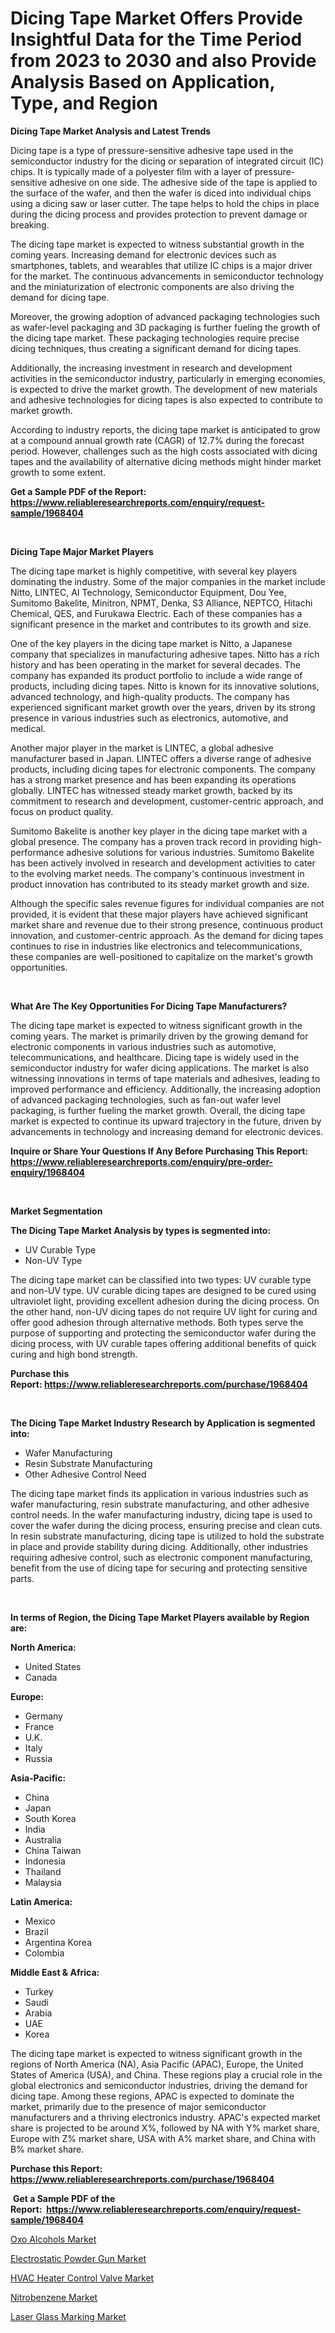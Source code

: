 <p><h1>Dicing Tape Market Offers Provide Insightful Data for the Time Period from 2023 to 2030 and also Provide Analysis Based on Application, Type, and Region</h1></p><p><strong>Dicing Tape Market Analysis and Latest Trends</strong></p>
<p><p>Dicing tape is a type of pressure-sensitive adhesive tape used in the semiconductor industry for the dicing or separation of integrated circuit (IC) chips. It is typically made of a polyester film with a layer of pressure-sensitive adhesive on one side. The adhesive side of the tape is applied to the surface of the wafer, and then the wafer is diced into individual chips using a dicing saw or laser cutter. The tape helps to hold the chips in place during the dicing process and provides protection to prevent damage or breaking.</p><p>The dicing tape market is expected to witness substantial growth in the coming years. Increasing demand for electronic devices such as smartphones, tablets, and wearables that utilize IC chips is a major driver for the market. The continuous advancements in semiconductor technology and the miniaturization of electronic components are also driving the demand for dicing tape.</p><p>Moreover, the growing adoption of advanced packaging technologies such as wafer-level packaging and 3D packaging is further fueling the growth of the dicing tape market. These packaging technologies require precise dicing techniques, thus creating a significant demand for dicing tapes.</p><p>Additionally, the increasing investment in research and development activities in the semiconductor industry, particularly in emerging economies, is expected to drive the market growth. The development of new materials and adhesive technologies for dicing tapes is also expected to contribute to market growth.</p><p>According to industry reports, the dicing tape market is anticipated to grow at a compound annual growth rate (CAGR) of 12.7% during the forecast period. However, challenges such as the high costs associated with dicing tapes and the availability of alternative dicing methods might hinder market growth to some extent.</p></p>
<p><strong>Get a Sample PDF of the Report:&nbsp; <a href="https://www.reliableresearchreports.com/enquiry/request-sample/1968404">https://www.reliableresearchreports.com/enquiry/request-sample/1968404</a></strong></p>
<p>&nbsp;</p>
<p><strong>Dicing Tape Major Market Players</strong></p>
<p><p>The dicing tape market is highly competitive, with several key players dominating the industry. Some of the major companies in the market include Nitto, LINTEC, AI Technology, Semiconductor Equipment, Dou Yee, Sumitomo Bakelite, Minitron, NPMT, Denka, S3 Alliance, NEPTCO, Hitachi Chemical, QES, and Furukawa Electric. Each of these companies has a significant presence in the market and contributes to its growth and size.</p><p>One of the key players in the dicing tape market is Nitto, a Japanese company that specializes in manufacturing adhesive tapes. Nitto has a rich history and has been operating in the market for several decades. The company has expanded its product portfolio to include a wide range of products, including dicing tapes. Nitto is known for its innovative solutions, advanced technology, and high-quality products. The company has experienced significant market growth over the years, driven by its strong presence in various industries such as electronics, automotive, and medical.</p><p>Another major player in the market is LINTEC, a global adhesive manufacturer based in Japan. LINTEC offers a diverse range of adhesive products, including dicing tapes for electronic components. The company has a strong market presence and has been expanding its operations globally. LINTEC has witnessed steady market growth, backed by its commitment to research and development, customer-centric approach, and focus on product quality.</p><p>Sumitomo Bakelite is another key player in the dicing tape market with a global presence. The company has a proven track record in providing high-performance adhesive solutions for various industries. Sumitomo Bakelite has been actively involved in research and development activities to cater to the evolving market needs. The company's continuous investment in product innovation has contributed to its steady market growth and size.</p><p>Although the specific sales revenue figures for individual companies are not provided, it is evident that these major players have achieved significant market share and revenue due to their strong presence, continuous product innovation, and customer-centric approach. As the demand for dicing tapes continues to rise in industries like electronics and telecommunications, these companies are well-positioned to capitalize on the market's growth opportunities.</p></p>
<p>&nbsp;</p>
<p><strong>What Are The Key Opportunities For Dicing Tape Manufacturers?</strong></p>
<p><p>The dicing tape market is expected to witness significant growth in the coming years. The market is primarily driven by the growing demand for electronic components in various industries such as automotive, telecommunications, and healthcare. Dicing tape is widely used in the semiconductor industry for wafer dicing applications. The market is also witnessing innovations in terms of tape materials and adhesives, leading to improved performance and efficiency. Additionally, the increasing adoption of advanced packaging technologies, such as fan-out wafer level packaging, is further fueling the market growth. Overall, the dicing tape market is expected to continue its upward trajectory in the future, driven by advancements in technology and increasing demand for electronic devices.</p></p>
<p><strong>Inquire or Share Your Questions If Any Before Purchasing This Report: <a href="https://www.reliableresearchreports.com/enquiry/pre-order-enquiry/1968404">https://www.reliableresearchreports.com/enquiry/pre-order-enquiry/1968404</a></strong></p>
<p>&nbsp;</p>
<p><strong>Market Segmentation</strong></p>
<p><strong>The Dicing Tape Market Analysis by types is segmented into:</strong></p>
<p><ul><li>UV Curable Type</li><li>Non-UV Type</li></ul></p>
<p><p>The dicing tape market can be classified into two types: UV curable type and non-UV type. UV curable dicing tapes are designed to be cured using ultraviolet light, providing excellent adhesion during the dicing process. On the other hand, non-UV dicing tapes do not require UV light for curing and offer good adhesion through alternative methods. Both types serve the purpose of supporting and protecting the semiconductor wafer during the dicing process, with UV curable tapes offering additional benefits of quick curing and high bond strength.</p></p>
<p><strong>Purchase this Report:&nbsp;<a href="https://www.reliableresearchreports.com/purchase/1968404">https://www.reliableresearchreports.com/purchase/1968404</a></strong></p>
<p>&nbsp;</p>
<p><strong>The Dicing Tape Market Industry Research by Application is segmented into:</strong></p>
<p><ul><li>Wafer Manufacturing</li><li>Resin Substrate Manufacturing</li><li>Other Adhesive Control Need</li></ul></p>
<p><p>The dicing tape market finds its application in various industries such as wafer manufacturing, resin substrate manufacturing, and other adhesive control needs. In the wafer manufacturing industry, dicing tape is used to cover the wafer during the dicing process, ensuring precise and clean cuts. In resin substrate manufacturing, dicing tape is utilized to hold the substrate in place and provide stability during dicing. Additionally, other industries requiring adhesive control, such as electronic component manufacturing, benefit from the use of dicing tape for securing and protecting sensitive parts.</p></p>
<p>&nbsp;</p>
<p><strong>In terms of Region, the Dicing Tape Market Players available by Region are:</strong></p>
<p>
    <p> <strong> North America: </strong>
        <ul>
            <li>United States</li>
            <li>Canada</li>
        </ul>
        </p> 
    <p> <strong> Europe: </strong>
        <ul>
            <li>Germany</li>
            <li>France</li>
            <li>U.K.</li>
            <li>Italy</li>
            <li>Russia</li>
        </ul>
        </p> 
    <p> <strong> Asia-Pacific: </strong>
        <ul>
            <li>China</li>
            <li>Japan</li>
            <li>South Korea</li>
            <li>India</li>
            <li>Australia</li>
            <li>China Taiwan</li>
            <li>Indonesia</li>
            <li>Thailand</li>
            <li>Malaysia</li>
        </ul>
        </p> 
    <p> <strong> Latin America: </strong>
        <ul>
            <li>Mexico</li>
            <li>Brazil</li>
            <li>Argentina Korea</li>
            <li>Colombia</li>
        </ul>
        </p> 
    <p> <strong> Middle East & Africa: </strong>
        <ul>
            <li>Turkey</li>
            <li>Saudi</li>
            <li>Arabia</li>
            <li>UAE</li>
            <li>Korea</li>
        </ul>
    </p>
    </p>
<p><p>The dicing tape market is expected to witness significant growth in the regions of North America (NA), Asia Pacific (APAC), Europe, the United States of America (USA), and China. These regions play a crucial role in the global electronics and semiconductor industries, driving the demand for dicing tape. Among these regions, APAC is expected to dominate the market, primarily due to the presence of major semiconductor manufacturers and a thriving electronics industry. APAC's expected market share is projected to be around X%, followed by NA with Y% market share, Europe with Z% market share, USA with A% market share, and China with B% market share.</p></p>
<p><strong>Purchase this Report: <a href="https://www.reliableresearchreports.com/purchase/1968404">https://www.reliableresearchreports.com/purchase/1968404</a></strong></p>
<p>&nbsp;<strong>Get a Sample PDF of the Report:&nbsp;&nbsp;<a href="https://www.reliableresearchreports.com/enquiry/request-sample/1968404">https://www.reliableresearchreports.com/enquiry/request-sample/1968404</a></strong></p>
<p><strong></strong></p>
<p><p><a href="https://github.com/abdelrhmankishk22/Market-Research-Report-List-1/blob/main/oxo-alcohols-market.md">Oxo Alcohols Market</a></p><p><a href="https://medium.com/@eltaroberts2662/electrostatic-powder-gun-market-size-market-outlook-and-market-forecast-2023-to-2030-cf9a6d9f7914">Electrostatic Powder Gun Market</a></p><p><a href="https://medium.com/@soloncarter2662/hvac-heater-control-valve-market-analysis-its-cagr-market-segmentation-and-global-industry-2ed344989af3">HVAC Heater Control Valve Market</a></p><p><a href="https://github.com/maliyahmorrow6654/Market-Research-Report-List-1/blob/main/nitrobenzene-market.md">Nitrobenzene Market</a></p><p><a href="https://medium.com/@ransomjohns101/laser-glass-marking-market-share-evolution-and-market-growth-trends-2023-2030-c7e09b000845">Laser Glass Marking Market</a></p></p>